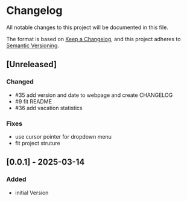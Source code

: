 # Changelog

All notable changes to this project will be documented in this file.

The format is based on [Keep a Changelog](https://keepachangelog.com/en/1.1.0/),
and this project adheres to [Semantic Versioning](https://semver.org/spec/v2.0.0.html).

## [Unreleased]

### Changed
- #35 add version and date to webpage and create CHANGELOG
- #9 fit README
- #36 add vacation statistics
### Fixes
- use cursor pointer for dropdown menu
- fit project struture

## [0.0.1] - 2025-03-14
### Added
- initial Version
